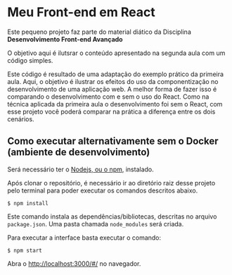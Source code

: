 # Meu Front-end em React

Este pequeno projeto faz parte do material diático da Disciplina **Desenvolvimento Front-end Avançado** 

O objetivo aqui é ilutsrar o conteúdo apresentado na segunda aula com um código simples.

Este código é resultado de uma adaptação do exemplo prático da primeira aula. Aqui, o objetivo é ilustrar os efeitos do uso da componentização no desenvolvimento de uma aplicação web. A melhor forma de fazer isso é comparando o desenvolvimento com e sem o uso do React. Como na técnica aplicada da primeira aula o desenvolvimento foi sem o React, com esse projeto você poderá comparar na prática a diferença entre os dois cenários.

## Como executar alternativamente sem o Docker (ambiente de desenvolvimento)

Será necessário ter o [Nodejs, ou o npm,](https://nodejs.org/en/download/) instalado. 

Após clonar o repositório, é necessário ir ao diretório raiz desse projeto pelo terminal para poder executar os comandos descritos abaixo.

```
$ npm install
```

Este comando instala as dependências/bibliotecas, descritas no arquivo `package.json`. Uma pasta chamada `node_modules` será criada.

Para executar a interface basta executar o comando: 

```
$ npm start
```

Abra o [http://localhost:3000/#/](http://localhost:3000/#/) no navegador.
